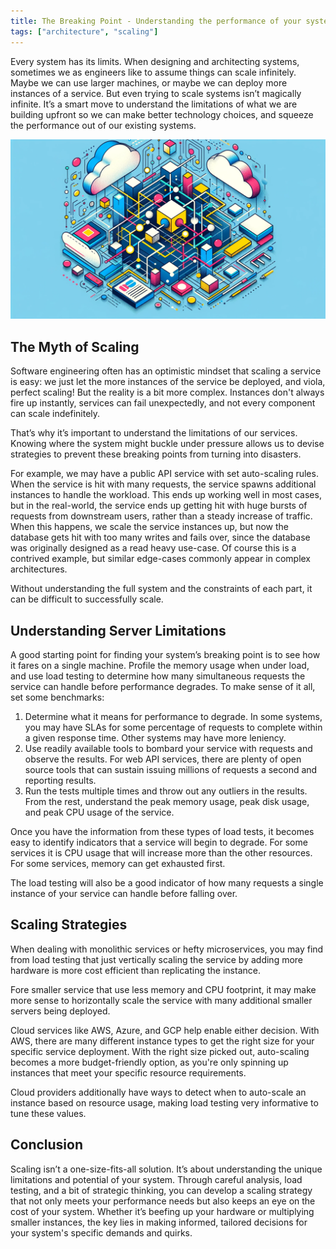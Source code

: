 ```yaml
---
title: The Breaking Point - Understanding the performance of your systems
tags: ["architecture", "scaling"]
---
```


Every system has its limits. When designing and architecting systems, sometimes we as engineers like to assume things can scale infinitely. Maybe we can use larger machines, or maybe we can deploy more instances of a service. But even trying to scale systems isn’t magically infinite. It’s a smart move to understand the limitations of what we are building upfront so we can make better technology choices, and squeeze the performance out of our existing systems.

![The Breaking Point](./splash.png)

## The Myth of Scaling

Software engineering often has an optimistic mindset that scaling a service is easy: we just let the more instances of the service be deployed, and viola, perfect scaling! But the reality is a bit more complex. Instances don't always fire up instantly, services can fail unexpectedly, and not every component can scale indefinitely.

That’s why it’s important to understand the limitations of our services. Knowing where the system might buckle under pressure allows us to devise strategies to prevent these breaking points from turning into disasters.

For example, we may have a public API service with set auto-scaling rules. When the service is hit with many requests, the service spawns additional instances to handle the workload. This ends up working well in most cases, but in the real-world, the service ends up getting hit with huge bursts of requests from downstream users, rather than a steady increase of traffic. When this happens, we scale the service instances up, but now the database gets hit with too many writes and fails over, since the database was originally designed as a read heavy use-case. Of course this is a contrived example, but similar edge-cases commonly appear in complex architectures.

Without understanding the full system and the constraints of each part, it can be difficult to successfully scale.

## Understanding Server Limitations

A good starting point for finding your system’s breaking point is to see how it fares on a single machine. Profile the memory usage when under load, and use load testing to determine how many simultaneous requests the service can handle before performance degrades. To make sense of it all, set some benchmarks:

1. Determine what it means for performance to degrade. In some systems, you may have SLAs for some percentage of requests to complete within a given response time. Other systems may have more leniency.
2. Use readily available tools to bombard your service with requests and observe the results. For web API services, there are plenty of open source tools that can sustain issuing millions of requests a second and reporting results.
3. Run the tests multiple times and throw out any outliers in the results. From the rest, understand the peak memory usage, peak disk usage, and peak CPU usage of the service.

Once you have the information from these types of load tests, it becomes easy to identify indicators that a service will begin to degrade. For some services it is CPU usage that will increase more than the other resources. For some services, memory can get exhausted first.

The load testing will also be a good indicator of how many requests a single instance of your service can handle before falling over.

## Scaling Strategies

When dealing with monolithic services or hefty microservices, you may find from load testing that just vertically scaling the service by adding more hardware is more cost efficient than replicating the instance.

Fore smaller service that use less memory and CPU footprint, it may make more sense to horizontally scale the service with many additional smaller servers being deployed.

Cloud services like AWS, Azure, and GCP help enable either decision. With AWS, there are many different instance types to get the right size for your specific service deployment. With the right size picked out, auto-scaling becomes a more budget-friendly option, as you're only spinning up instances that meet your specific resource requirements.

Cloud providers additionally have ways to detect when to auto-scale an instance based on resource usage, making load testing very informative to tune these values.

## Conclusion

Scaling isn’t a one-size-fits-all solution. It’s about understanding the unique limitations and potential of your system. Through careful analysis, load testing, and a bit of strategic thinking, you can develop a scaling strategy that not only meets your performance needs but also keeps an eye on the cost of your system. Whether it’s beefing up your hardware or multiplying smaller instances, the key lies in making informed, tailored decisions for your system's specific demands and quirks.
